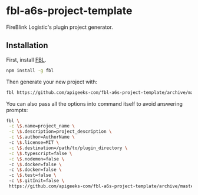 # fbl-a6s-project-template

FireBlink Logistic's plugin project generator.

## Installation

First, install [FBL](https://www.npmjs.com/package/fbl).

```bash
npm install -g fbl
```

Then generate your new project with:

```bash
fbl https://github.com/apigeeks-com/fbl-a6s-project-template/archive/master.tar.gz
```

You can also pass all the options into command itself to avoid answering prompts:

```bash
fbl \
 -c \$.name=project_name \
 -c \$.description=project_description \
 -c \$.author=AuthorName \ 
 -c \$.license=MIT \
 -c \$.destination=/path/to/plugin_directory \
 -c \$.typescript=false \
 -c \$.nodemon=false \ 
 -c \$.docker=false \ 
 -c \$.docker=false \ 
 -c \$.test=false \ 
 -c \$.gitInit=false \ 
 https://github.com/apigeeks-com/fbl-a6s-project-template/archive/master.tar.gz
```
